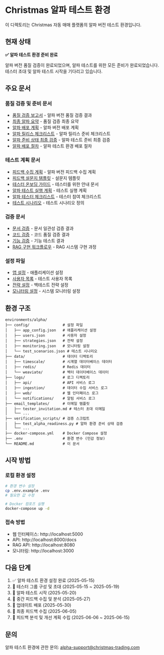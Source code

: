 # Christmas 알파 테스트 환경

이 디렉토리는 Christmas 자동 매매 플랫폼의 알파 버전 테스트 환경입니다.

## 현재 상태

**✅ 알파 테스트 환경 준비 완료**

알파 버전 품질 검증이 완료되었으며, 알파 테스트를 위한 모든 준비가 완료되었습니다. 테스터 초대 및 알파 테스트 시작을 기다리고 있습니다.

## 주요 문서

### 품질 검증 및 준비 문서
- [품질 검증 보고서](quality_validation_report.md) - 알파 버전 품질 검증 결과
- [최종 알파 요약](final_alpha_summary.md) - 품질 검증 최종 요약
- [알파 배포 계획](alpha_deployment_plan.md) - 알파 버전 배포 계획
- [알파 릴리스 체크리스트](alpha_release_checklist.md) - 알파 릴리스 준비 체크리스트
- [알파 준비 상태 최종 검증](alpha_readiness_verification.md) - 알파 테스트 준비 최종 검증
- [알파 배포 절차](alpha_deployment_steps.md) - 알파 테스트 환경 배포 절차

### 테스트 계획 문서
- [피드백 수집 계획](feedback_collection_plan.md) - 알파 버전 피드백 수집 계획
- [피드백 설문지 템플릿](feedback_survey_template.md) - 설문지 템플릿
- [테스터 온보딩 가이드](tester_onboarding_guide.md) - 테스터를 위한 안내 문서
- [알파 테스트 실행 계획](alpha_test_execution_plan.md) - 테스트 실행 계획
- [알파 테스터 체크리스트](alpha_tester_checklist.md) - 테스터 참여 체크리스트
- [테스트 시나리오](config/test_scenarios.json) - 테스트 시나리오 정의

### 검증 문서
- [문서 검증](document_validation.md) - 문서 일관성 검증 결과
- [코드 검증](code_validation.md) - 코드 품질 검증 결과
- [기능 검증](functionality_validation.md) - 기능 테스트 결과
- [RAG 구현 워크플로우](rag_implementation_workflow.md) - RAG 시스템 구현 과정

### 설정 파일
- [앱 설정](config/app_config.json) - 애플리케이션 설정
- [사용자 목록](config/users.json) - 테스트 사용자 목록
- [전략 설정](config/strategies.json) - 백테스트 전략 설정
- [모니터링 설정](config/monitoring.json) - 시스템 모니터링 설정

## 환경 구조

```
environments/alpha/
├── config/               # 설정 파일
│   ├── app_config.json   # 애플리케이션 설정
│   ├── users.json        # 사용자 설정
│   ├── strategies.json   # 전략 설정
│   ├── monitoring.json   # 모니터링 설정
│   └── test_scenarios.json # 테스트 시나리오
├── data/                 # 데이터 디렉토리
│   ├── timescale/        # 시계열 데이터베이스 데이터
│   ├── redis/            # Redis 데이터
│   └── weaviate/         # 벡터 데이터베이스 데이터
├── logs/                 # 로그 디렉토리
│   ├── api/              # API 서비스 로그
│   ├── ingestion/        # 데이터 수집 서비스 로그
│   ├── web/              # 웹 인터페이스 로그
│   └── notifications/    # 알림 서비스 로그
├── email_templates/      # 이메일 템플릿
│   ├── tester_invitation.md # 테스터 초대 이메일
│   └── ...
├── verification_scripts/ # 검증 스크립트
│   ├── test_alpha_readiness.py # 알파 환경 준비 상태 검증
│   └── ...
├── docker-compose.yml    # Docker Compose 설정
├── .env                  # 환경 변수 (민감 정보)
└── README.md             # 이 문서
```

## 시작 방법

### 로컬 환경 설정
```bash
# 환경 변수 설정
cp .env.example .env
# 필요한 값 수정

# Docker 컴포즈 실행
docker-compose up -d
```

### 접속 방법
- 웹 인터페이스: http://localhost:5000
- API: http://localhost:8000/docs
- RAG API: http://localhost:8080
- 모니터링: http://localhost:3000

## 다음 단계

1. ✅ 알파 테스트 환경 설정 완료 (2025-05-15)
2. 🔄 테스터 그룹 구성 및 초대 (2025-05-15 ~ 2025-05-19)
3. 📅 알파 테스트 시작 (2025-05-20)
4. 📅 중간 피드백 수집 및 분석 (2025-05-27)
5. 📅 업데이트 배포 (2025-05-30)
6. 📅 최종 피드백 수집 (2025-06-05)
7. 📅 피드백 분석 및 개선 계획 수립 (2025-06-06 ~ 2025-06-15)

## 문의

알파 테스트 환경에 관한 문의: alpha-support@christmas-trading.com
